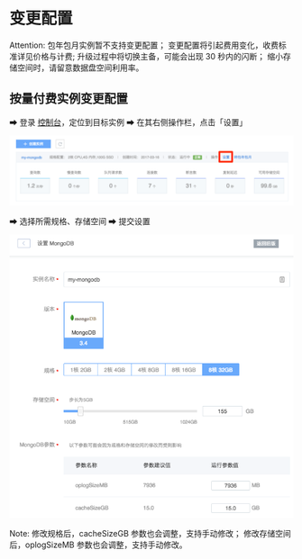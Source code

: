 # 变更配置

<span>Attention:</span>
包年包月实例暂不支持变更配置；
变更配置将引起费用变化，收费标准详见价格与计费;
升级过程中将切换主备，可能会出现 30 秒内的闪断；
缩小存储空间时，请留意数据盘空间利用率。

## 按量付费实例变更配置

➡ 登录 [控制台](https://c.163.com/dashboard#/m/mongodb/)，定位到目标实例
➡ 在其右侧操作栏，点击「设置」

![](../image/购买指南-变配-设置.png)

➡ 选择所需规格、存储空间
➡ 提交设置

![](../image/购买指南-变配-提交设置.png)

<span>Note:</span>
修改规格后，cacheSizeGB 参数也会调整，支持手动修改；
修改存储空间后，oplogSizeMB 参数也会调整，支持手动修改。